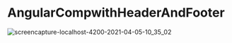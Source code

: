 # AngularCompwithHeaderAndFooter

![screencapture-localhost-4200-2021-04-05-10_35_02](https://user-images.githubusercontent.com/81439037/113539252-fe8dca80-95fa-11eb-83e6-5e669310d8e9.png)
